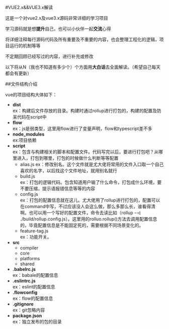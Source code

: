 #VUE2.x&&VUE3.x解读  

这是一个对vue2.x及vue3.x源码非常详细的学习项目  

学习源码就是想**提升**自己，也可以小伙伴一起**交流**心得   

将详细注释每行源码代码及所有重要及不重要的内容，也会整理工程化的逻辑，项目运行的机制等等  

不定期回顾已经写过的内容，进行补充或修改  

以下将从N（我也不知道有多少个）个方面用**大白话**去全面解读。（希望自己每天都会有更新）  

##文件结构介绍  

vue的项目结构大体如下：  
* __dist__  
    ex：构建后文件存放的目录。构建时通过rollup进行打包的，构建的配置及防呆代码在script中
* __flow__  
    ex：js是弱类型，这里用flow进行了变量声明，flow和typescript差不多
* __node_modules__  
    ex:项目依赖
* __script__  
    ex：包含与构建相关的脚本和配置文件。代码写完以后，要进行打包吧？从哪里进入，打包到哪里，打包的时候做什么判断等等配置
    - alias.js
      ex：修改别名。这个文件就是尤大佬将常用的文件入口取一个自己喜欢的名字，以后找这个文件地址，就用别名就行
    - build.js  
      ex：打包的逻辑代码。包含知道用户输了什么命令，打包成什么环境，要不要压缩，提示语报错信息等等的内容
    - config.js  
      ex：打包的配置信息就在这儿。尤大佬用了rollup进行打包的，配置可以在command中写，不过应该没人会这么做，那么多那么长，谁看得清啊。也可以用一个写好的配置文件，命令去读比如（rollup --c ./build/rollup.config.js）。这里用的rolluo.rollup()方法去调用配置信息的，毕竟配置信息是不能固定死的，需要根据不同场景变化的。
    - feature-tag.js  
      ex：功能开关。
* __src__  
    - compiler
    - core  
    - platforms  
    - shared  
* __.babelrc.js__  
      ex：babale的配置信息
* __.eslintrc.js__  
      ex：eslint的配置信息
* __.flowconfig__  
      ex：flow的配置信息
* __.gitignore__  
     ex：git忽略内容
* __package.json__  
     ex：独立发布的包的目录

